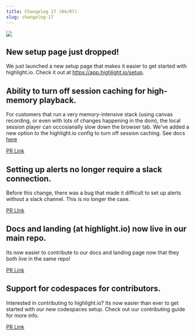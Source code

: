 ```yaml
---
title: Changelog 17 (04/07)
slug: changelog-17
---
```


![](/images/setup.png)
## New setup page just dropped!
We just launched a new setup page that makes it easier to get started with highlight.io. Check it out at https://app.highlight.io/setup.

## Ability to turn off session caching for high-memory playback.
For customers that run a very memory-intensive stack (using canvas recording, or even with lots of changes happening in the dom), the local session player can occosianally slow down the browser tab. We've added a new option to the highlight.io config to turn off session caching. See docs [here](../6_product-features/1_session-replay/player-session-caching.md)

[PR Link](https://github.com/highlight/highlight/pull/4758)

## Setting up alerts no longer require a slack connection.
Before this change, there was a bug that made it difficult to set up alerts without a slack channel. This is no longer the case.

[PR LInk](https://github.com/highlight/highlight/pull/4748)

## Docs and landing (at highlight.io) now live in our main repo.
Its now easier to contribute to our docs and landing page now that they both live in the same repo!

[PR Link](https://github.com/highlight/highlight/pull/4703)

## Support for codespaces for contributors.
Interested in contributing to highlight.io? Its now easier than ever to get started with our new codespaces setup. Check out our contributing guide for more info.

[PR Link](https://github.com/highlight/highlight/pull/4669)
